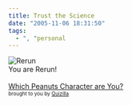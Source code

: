 ```yaml
---
title: Trust the Science
date: "2005-11-06 18:31:50"
tags:
  - ", "personal
---
```

<img src="http://images.quizilla.com/A/anonymousnowhere/1065153323_resr_rerun.jpg" border="0" alt="Rerun" /><br  />You are Rerun!
<br  /><br  /><a href="http://quizilla.com/users/anonymousnowhere/quizzes/Which%20Peanuts%20Character%20are%20You%3F/"> Which Peanuts Character are You?</a><br  /> <font size="-2">brought to you by <a href="http://quizilla.com">Quizilla</a></font>


